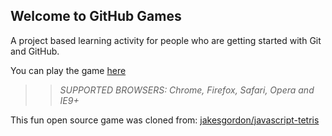 ## Welcome to GitHub Games

A project based learning activity for people who are getting started with Git and GitHub.

You can play the game [here](https://serenaliaojc.github.io/github-games/)

>> _*SUPPORTED BROWSERS*: Chrome, Firefox, Safari, Opera and IE9+_

This fun open source game was cloned from: [jakesgordon/javascript-tetris](https://github.com/jakesgordon/javascript-tetris)
